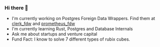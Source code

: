 ### Hi there 👋

- I'm currently working on Postgres Foreign Data Wrappers. Find them at [clerk_fdw](https://github.com/tembo-io/clerk_fdw) and [prometheus_fdw](https://github.com/tembo-io/prometheus_fdw)
- I'm currently learning Rust, Postgres and Database Internals
- Ask me about startups and venture capital
- Fund Fact: I know to solve 7 different types of rubix cubes.


<!--
**Jayko001/Jayko001** is a ✨ _special_ ✨ repository because its `README.md` (this file) appears on your GitHub profile.

Here are some ideas to get you started:

- 🔭 I’m currently working on ...
- 🌱 I’m currently learning ...
- 👯 I’m looking to collaborate on ...
- 🤔 I’m looking for help with ...
- 💬 Ask me about ...
- 📫 How to reach me: ...
- 😄 Pronouns: ...
- ⚡ Fun fact: ...
-->
